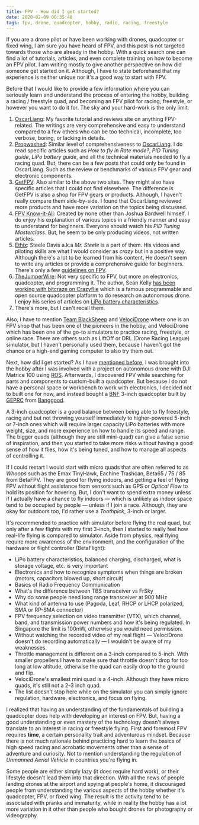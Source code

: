```yaml
---
title: FPV - How did I get started?
date: 2020-02-09 00:35:48
tags: fpv, drone, quadcopter, hobby, radio, racing, freestyle
---
```


If you are a drone pilot or have been working with drones, quadcopter or fixed wing, I am sure you have heard of FPV, and this post is not targeted towards those who are already in the hobby. With a quick search one can find a lot of tutorials, articles, and even complete training on how to become an FPV pilot. I am writing mostly to give another perspective on how did someone get started on it. Although, I have to state beforehand that my experience is neither unique nor it's a good way to start with FPV.

Before that I would like to provide a few information where you can seriously learn and understand the process of entering the hobby, building a racing / freestyle quad, and becoming an FPV pilot for racing, freestyle, or however you want to do it for. The sky and your hard-work is the only limit.

1. [OscarLiang](https://oscarliang.com/mini-quad-racing-guide): My favorite tutorial and reviews site on anything FPV-related. The writings are very comprehensive and easy to understand compared to a few others who can be too technical, incomplete, too verbose, boring, or lacking in details.
2. [Propwashed](https://www.propwashed.com/): Similar level of comprehensiveness to [OscarLiang](https://oscarliang.com/). I do read specific articles such as *How to fly in Rate mode?*, *PID Tuning guide*, *LiPo battery guide*, and all the technical materials needed to fly a racing quad. But, there can be a few posts that could only be found in OscarLiang. Such as the review or benchmarks of various FPV gear and electronic components.
3. [GetFPV](https://www.getfpv.com/learn/new-to-fpv-beginner/): Also similar to the above two sites. They might also have specific articles that I could not find elsewhere. The difference is GetFPV is also a shop for FPV gears or products. Although, I haven't really compare them side-by-side. I found that OscarLiang reviewed more products and have more variation on the topics being discussed.
4. [FPV Know-it-All](https://www.fpvknowitall.com/): Created by none other than Joshua Bardwell himself. I do enjoy his explanation of various topics in a friendly manner and easy to understand for beginners. Everyone should watch his *PID Tuning Masterclass*. But, he seem to be only producing videos, not written articles.
5. [Ethix](https://ethixltd.com/fpv/): Steele Davis a.k.a *Mr. Steele* is a part of them. His videos and piloting skills are what I would consider as *crazy* but in a positive way. Although there's a lot to be learned from his content, He doesn't seem to write any articles or provide a comprehensive guide for beginners. There's only a few [guidelines on FPV](https://ethixltd.com/fpv/).
6. [TheJumperWire](http://www.thejumperwire.com/): Not very specific to FPV, but more on electronics, quadcopter, and programming it. The author, Sean Kelly [has been working with bitcraze on Crazyflie](https://www.bitcraze.io/2020/01/crazyflie-bolt-fpv-meets-autonomy/) which is a famous programmable and open source quadcopter platform to do research on autonomous drone. I enjoy his series of articles on [LiPo battery characteristics](http://www.thejumperwire.com/science/lipo-characteristics-part-1-introduction/).
7. There's more, but I can't recall them.

Also, I have to mention [Team BlackSheep](https://www.team-blacksheep.com/) and [VelociDrone](https://www.velocidrone.com/) where one is an FPV shop that has been one of the pioneers in the hobby, and VelociDrone which has been one of the go-to simulators to practice racing, freestyle, or online race. There are others such as LiftOff or DRL (Drone Racing League) simulator, but I haven't personally used them, because I haven't got the chance or a high-end gaming computer to also try them out.

Next, how did I get started? As I have [mentioned before](https://jessearmand.com/2020/01/05/2020-symmetrical-year/), I was brought into the hobby after I was involved with a project on autonomous drone with DJI Matrice 100 using [ROS](https://www.ros.org/). Afterwards, I discovered FPV while searching for parts and components to custom-built a quadcopter. But because I do not have a personal space or workbench to work with electronics, I decided not to built one for now, and instead bought a [BNF](https://www.getfpv.com/learn/new-to-fpv/multirotor-drone-decision-flowchart/) 3-inch quadcopter built by [GEPRC](https://geprc.com/) from [Banggood](https://sea.banggood.com/Geprc-GEP-CX-Cygnet-145mm-3-Inch-RC-FPV-Racing-Drone-Stable-F4-20A-48CH-RunCam-Split-Mini-2-1080P-HD-p-1380268.html?rmmds=myorder&ID=529998&cur_warehouse=CN).

A 3-inch quadcopter is a good balance between being able to fly freestyle, racing and but not throwing yourself immediately to higher-powered 5-inch or 7-inch ones which will require larger capacity LiPo batteries with more weight, size, and more experience on how to handle its speed and range. The bigger quads (although they are still mini-quad) can give a false sense of inspiration, and then you started to take more risks without having a good sense of how it flies, how it's being tuned, and how to manage all aspects of controlling it.

If I could restart I would start with micro quads that are often referred to as *Whoops* such as the Emax TinyHawk, Eachine Trashcan, Beta65 / 75 / 85 from BetaFPV. They are good for flying indoors, and getting a feel of flying FPV without flight assistance from sensors such as GPS or *Optical Flow* to hold its position for hovering. But, I don't want to spend extra money unless if I actually have a chance to fly indoors — which is unlikely as indoor space tend to be occupied by people — unless if I join a race. Although, they are okay for outdoors too, I'd rather use a *Toothpick*, 3-inch or larger.

It's recommended to practice with simulator before flying the real quad, but only after a few flights with my first 3-inch, then I started to really feel how real-life flying is compared to simulator. Aside from physics, real flying require more awareness of the environment, and the configuration of the hardware or flight controller (BetaFlight):

* LiPo battery characteristics, balanced charging, discharged, what is storage voltage, etc. is very important
* Electronics and how to recognize symptoms when things are broken (motors, capacitors blowed up, short circuit)
* Basics of Radio Frequency Communication
* What's the difference between TBS transceiver vs FrSky
* Why do some people need long range transceiver at 900 MHz
* What kind of antenna to use (Pagoda, Leaf, RHCP or LHCP polarized, SMA or RP-SMA connector)
* FPV frequency selection on video transmitter (VTX), which channel, band, and transmission power numbers and how it's being regulated. In Singapore the limit is 100mW, otherwise you would need permission.
* Without watching the recorded video of my real flight — VelociDrone doesn't do recording automatically — I wouldn't be aware of my weaknesses.
* Throttle management is different on a 3-inch compared to 5-inch. With smaller propellers I have to make sure that throttle doesn't drop for too long at low altitude, otherwise the quad can easily drop to the ground and flip.
* VelociDrone's smallest mini quad is a 4-inch. Although they have micro quads, it's still not a 2-3 inch quad.
* The list doesn't stop here while on the simulator you can simply ignore regulation, hardware, electronics, and focus on flying.

I realized that having an understanding of the fundamentals of building a quadcopter does help with developing an interest on FPV. But, having a good understanding or even mastery of the technology doesn't always translate to an interest in racing or freestyle flying. First and foremost FPV requires **time**, a certain personality trait and adventurous mindset. Because there is not much rationale behind practicing hard to learn the basics of high speed racing and acrobatic movements other than a sense of adventure and curiosity. Not to mention understanding the regulation of *Unmanned Aerial Vehicle* in countries you're flying in.

Some people are either simply lazy (it does require hard work), or their lifestyle doesn't lead them into that direction. With all the news of people landing drones at the airport and spying at people's home, it discouraged people from understanding the various aspects of the hobby whether it's quadcopter, FPV, or fixed wing. The result is the activity tend to be associated with pranks and immaturity, while in reality the hobby has a lot more variation in it other than people who bought drones for photography or videography.